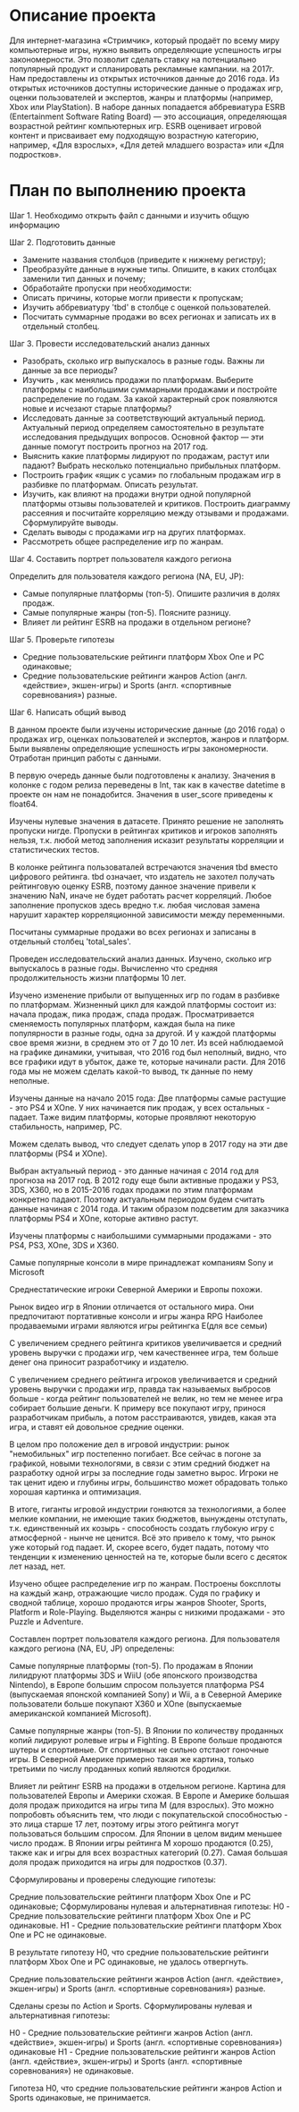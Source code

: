 # Описание проекта
Для интернет-магазина «Стримчик», который продаёт по всему миру компьютерные игры, нужно выявить определяющие успешность игры закономерности. Это позволит сделать ставку на потенциально популярный продукт и спланировать рекламные кампании. на 2017г.
Нам предоставлены из открытых источников данные до 2016 года. Из открытых источников доступны исторические данные о продажах игр, оценки пользователей и экспертов, жанры и платформы (например, Xbox или PlayStation). 
В наборе данных попадается аббревиатура ESRB (Entertainment Software Rating Board) — это ассоциация, определяющая возрастной рейтинг компьютерных игр. ESRB оценивает игровой контент и присваивает ему подходящую возрастную категорию, например, «Для взрослых», «Для детей младшего возраста» или «Для подростков».

# План по выполнению проекта

Шаг 1. Необходимо открыть файл с данными и изучить общую информацию

Шаг 2. Подготовить данные
- Замените названия столбцов (приведите к нижнему регистру);
- Преобразуйте данные в нужные типы. Опишите, в каких столбцах заменили тип данных и почему;
- Обработайте пропуски при необходимости:
- Описать причины, которые могли привести к пропускам;
- Изучить аббревиатуру 'tbd' в столбце с оценкой пользователей. 
- Посчитать суммарные продажи во всех регионах и записать их в отдельный столбец.

Шаг 3. Провести исследовательский анализ данных
- Разобрать, сколько игр выпускалось в разные годы. Важны ли данные за все периоды?
- Изучить , как менялись продажи по платформам. Выберите платформы с наибольшими суммарными продажами и постройте распределение по годам. За какой характерный срок появляются новые и исчезают старые платформы?
- Исследовать данные за соответствующий актуальный период. Актуальный период определяем самостоятельно в результате исследования предыдущих вопросов. Основной фактор — эти данные помогут построить прогноз на 2017 год.
- Выяснить какие платформы лидируют по продажам, растут или падают? Выбрать несколько потенциально прибыльных платформ.
- Построить график «ящик с усами» по глобальным продажам игр в разбивке по платформам. Описать результат.
- Изучить, как влияют на продажи внутри одной популярной платформы отзывы пользователей и критиков. Построить диаграмму рассеяния и посчитайте корреляцию между отзывами и продажами. Сформулируйте выводы.
- Сделать выводы с продажами игр на других платформах.
- Рассмотреть общее распределение игр по жанрам. 

Шаг 4. Составить портрет пользователя каждого региона

Определить для пользователя каждого региона (NA, EU, JP):
- Самые популярные платформы (топ-5). Опишите различия в долях продаж.
- Самые популярные жанры (топ-5). Поясните разницу.
- Влияет ли рейтинг ESRB на продажи в отдельном регионе?

Шаг 5. Проверьте гипотезы
- Средние пользовательские рейтинги платформ Xbox One и PC одинаковые;
- Средние пользовательские рейтинги жанров Action (англ. «действие», экшен-игры) и Sports (англ. «спортивные соревнования») разные.

Шаг 6. Написать общий вывод

В данном проекте были изучены исторические данные (до 2016 года) о продажах игр, оценках пользователей и экспертов, жанров и платформ. Были выявлены определяющие успешность игры закономерности. Отработан принцип работы с данными.

В первую очередь данные были подготовлены к анализу. Значения в колонке с годом релиза переведены в Int, так как в качестве datetime в проекте он нам не понадобится. Значения в user_score приведены к float64.

Изучены нулевые значения в датасете. Принято решение не заполнять пропуски нигде. Пропуски в рейтингах критиков и игроков заполнять нельзя, т.к. любой метод заполнения исказит результаты корреляции и статистических тестов.

В колонке рейтинга пользоваталей встречаются значения tbd вместо цифрового рейтинга. tbd означает, что издатель не захотел получать рейтинговую оценку ESRB, поэтому данное значение привели к значению NaN, иначе не будет работать расчет корреляций. Любое заполнение пропусков здесь вредно т.к. любая числовая замена нарушит характер корреляционной зависимости между переменными.

Посчитаны суммарные продажи во всех регионах и записаны в отдельный столбец 'total_sales'.

Проведен исследовательский анализ данных. Изучено, сколько игр выпускалось в разные годы. Вычисленно что средняя продолжительность жизни платформы 10 лет.

Изучено изменение прибыли от выпущенных игр по годам в разбивке по платформам. Жизненный цикл для каждой платформы состоит из: начала продаж, пика продаж, спада продаж. Просматривается сменяемость популярных платформ, каждая была на пике популярности в разные годы, одна за другой. И у каждой платформы свое время жизни, в среднем это от 7 до 10 лет. Из всей наблюдаемой на графике динамики, учитывая, что 2016 год был неполный, видно, что все графики идут в убыток, даже те, которые начинали расти. Для 2016 года мы не можем сделать какой-то вывод, тк данные по нему неполные.

Изучены данные на начало 2015 года: Две платформы самые растущие - это PS4 и XOne. У них начинается пик продаж, у всех остальных - падает. Таже видим платформы, которые проявляют некоторую стабильность, например, PC.

Можем сделать вывод, что следует сделать упор в 2017 году на эти две платформы (PS4 и XOne).

Выбран актуальный период - это данные начиная с 2014 год для прогноза на 2017 год. В 2012 году еще были активные продажи у PS3, 3DS, X360, но в 2015-2016 годах продажи по этим платформам конкретно падают. Поэтому актуальным периодом будем считать данные начиная с 2014 года. И таким образом подсветим для заказчика платформы PS4 и XOne, которые активно растут.

Изучены платформы с наибольшими суммарными продажами - это PS4, PS3, XOne, 3DS и X360.

Самые популярные консоли в мире принадлежат компаниям Sony и Microsoft

Среднестатические игроки Северной Америки и Европы похожи.

Рынок видео игр в Японии отличается от остального мира. Они предпочитают портативные консоли и игры жанра RPG
Наиболее продаваемыми играми являются игры рейтингка E(для все семьи)

С увеличением среднего рейтинга критиков увеличивается и средний уровень выручки с продажи игр, чем качественнее игра, тем больше денег она приносит разработчику и издателю.

С увеличением среднего рейтинга игроков увеличивается и средний уровень выручки с продажи игр, правда так называемых выбросов больше - когда рейтинг пользователей не велик, но тем не менее игра собирает большие деньги. К примеру все покупают игру, принося разработчикам прибыль, а потом расстраиваются, увидев, какая эта игра, и ставят ей довольное средние оценки.

В целом про положение дел в игровой индустрии: рынок "немобильных" игр постепенно погибает. Все сейчас в погоне за графикой, новыми технологями, в связи с этим средний бюджет на разработку одной игры за последние годы заметно вырос. Игроки не так ценит идею и глубины игры, большинство может обрадовать только хорошая картинка и оптимизация.

В итоге, гиганты игровой индустрии гоняются за технологиями, а более мелкие компании, не имеющие таких бюджетов, вынуждены отступать, т.к. единственный их козырь - способность создать глубокую игру с атмосферной - нынче не ценится.
Всё это привело к тому, что рынок уже который год падает. И, скорее всего, будет падать, потому что тенденции к изменению ценностей на те, которые были всего с десяток лет назад, нет.

Изучено общее распределение игр по жанрам. Построены боксплоты на каждый жанр, отражающие число продаж. Судя по графику и сводной таблице, хорошо продаются игры жанров Shooter, Sports, Platform и Role-Playing. Выделяются жанры с низкими продажами - это Puzzle и Adventure.

Составлен портрет пользователя каждого региона. Для пользователя каждого региона (NA, EU, JP) определены:

Самые популярные платформы (топ-5).
По продажам в Японии лилидруют платформы 3DS и WiiU (обе японского производства Nintendo), в Европе большим спросом пользуется платформа PS4 (выпускаемая японской компанией Sony) и Wii, а в Северной Америке пользователи больше покупают X360 и XOne (выпускаемые американской компанией Microsoft).

Самые популярные жанры (топ-5).
В Японии по количеству проданных копий лидируют ролевые игры и Fighting. В Европе больше продаются шутеры и спортивные. От спортивных не сильно отстают гоночные игры. В Северной Америке примерно такая же картина, только третьими по числу проданных копий являются бродилки.

Влияет ли рейтинг ESRB на продажи в отдельном регионе.
Картина для пользователей Европы и Америки схожая. В Европе и Америке большая доля продаж приходится на игры типа M (для взрослых). Это можно попробовть объяснить тем, что люди с покупательской способностью - это лица старше 17 лет, поэтому игры этого рейтинга могут пользоваться большим спросом. Для Японии в целом видим меньшее число продаж. В Японии игры рейтинга M хорошо продаются (0.25), также как и игры для всех возрастных категорий (0.27). Самая большая доля продаж приходится на игры для подростков (0.37).

Сформулированы и проверены следующие гипотезы:

Средние пользовательские рейтинги платформ Xbox One и PC одинаковые;
Cформулированы нулевая и альтернативная гипотезы: H0 - Средние пользовательские рейтинги платформ Xbox One и PC одинаковые. H1 - Средние пользовательские рейтинги платформ Xbox One и PC не одинаковые.

В результате гипотезу H0, что средние пользовательские рейтинги платформ Xbox One и PC одинаковые, не удалось отвергнуть.

Средние пользовательские рейтинги жанров Action (англ. «действие», экшен-игры) и Sports (англ. «спортивные соревнования») разные.

Сделаны срезы по Action и Sports. Cформулированы нулевая и альтернативная гипотезы:

H0 - Средние пользовательские рейтинги жанров Action (англ. «действие», экшен-игры) и Sports (англ. «спортивные соревнования») одинаковые H1 - Средние пользовательские рейтинги жанров Action (англ. «действие», экшен-игры) и Sports (англ. «спортивные соревнования») не одинаковые.

Гипотеза H0, что средние пользовательские рейтинги жанров Action и Sports одинаковые, не принимается. 


